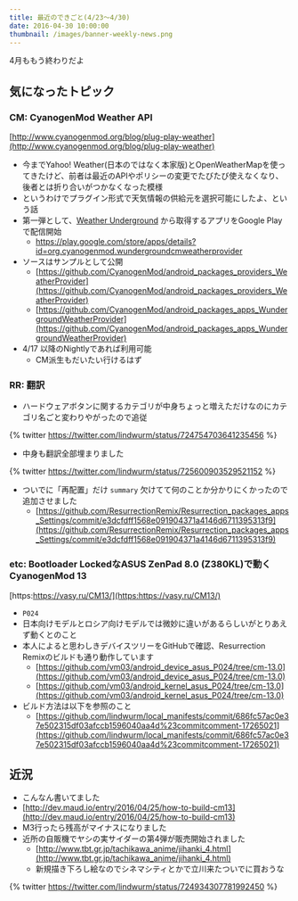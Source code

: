 ```yaml
---
title: 最近のできごと(4/23～4/30)
date: 2016-04-30 10:00:00
thumbnail: /images/banner-weekly-news.png
---
```


4月ももう終わりだよ

<!--more-->

## 気になったトピック

### CM: CyanogenMod Weather API

[http://www.cyanogenmod.org/blog/plug-play-weather](http://www.cyanogenmod.org/blog/plug-play-weather)

- 今までYahoo! Weather(日本のではなく本家版)とOpenWeatherMapを使ってきたけど、前者は最近のAPIやポリシーの変更でたびたび使えなくなり、後者とは折り合いがつかなくなった模様
- というわけでプラグイン形式で天気情報の供給元を選択可能にしたよ、という話
- 第一弾として、[Weather Underground](https://www.wunderground.com/) から取得するアプリをGoogle Playで配信開始
    - https://play.google.com/store/apps/details?id=org.cyanogenmod.wundergroundcmweatherprovider
- ソースはサンプルとして公開
    - [https://github.com/CyanogenMod/android_packages_providers_WeatherProvider](https://github.com/CyanogenMod/android_packages_providers_WeatherProvider)
    - [https://github.com/CyanogenMod/android_packages_apps_WundergroundWeatherProvider](https://github.com/CyanogenMod/android_packages_apps_WundergroundWeatherProvider)
- 4/17 以降のNightlyであれば利用可能
    - CM派生もだいたい行けるはず

### RR: 翻訳

- ハードウェアボタンに関するカテゴリが中身ちょっと増えただけなのにカテゴリ名ごと変わりやがったので追従

{% twitter https://twitter.com/lindwurm/status/724754703641235456 %}

- 中身も翻訳全部埋まりました

{% twitter https://twitter.com/lindwurm/status/725600903529521152 %}

- ついでに「再配置」だけ `summary` 欠けてて何のことか分かりにくかったので追加させました
    - [https://github.com/ResurrectionRemix/Resurrection_packages_apps_Settings/commit/e3dcfdff1568e091904371a4146d6711395313f9](https://github.com/ResurrectionRemix/Resurrection_packages_apps_Settings/commit/e3dcfdff1568e091904371a4146d6711395313f9)

### etc: Bootloader LockedなASUS ZenPad 8.0 (Z380KL)で動くCyanogenMod 13

[https:https://vasy.ru/CM13/](https:https://vasy.ru/CM13/)

- `P024`
- 日本向けモデルとロシア向けモデルでは微妙に違いがあるらしいがとりあえず動くとのこと
- 本人によると思わしきデバイスツリーをGitHubで確認、Resurrection Remixのビルドも通り動作しています
    - [https://github.com/vm03/android_device_asus_P024/tree/cm-13.0](https://github.com/vm03/android_device_asus_P024/tree/cm-13.0)
    - [https://github.com/vm03/android_kernel_asus_P024/tree/cm-13.0](https://github.com/vm03/android_kernel_asus_P024/tree/cm-13.0)
- ビルド方法は以下を参照のこと
    - [https://github.com/lindwurm/local_manifests/commit/686fc57ac0e37e502315df03afccb1596040aa4d%23commitcomment-17265021](https://github.com/lindwurm/local_manifests/commit/686fc57ac0e37e502315df03afccb1596040aa4d%23commitcomment-17265021)
## 近況

- こんなん書いてました
- [http://dev.maud.io/entry/2016/04/25/how-to-build-cm13](http://dev.maud.io/entry/2016/04/25/how-to-build-cm13)
- M3行ったら残高がマイナスになりました
- 近所の自販機でヤシの実サイダーの第4弾が販売開始されました
    - [http://www.tbt.gr.jp/tachikawa_anime/jihanki_4.html](http://www.tbt.gr.jp/tachikawa_anime/jihanki_4.html)
    - 新規描き下ろし絵なのでシネマシティとかで立川来たついでに買おうな

{% twitter https://twitter.com/lindwurm/status/724934307781992450 %}
